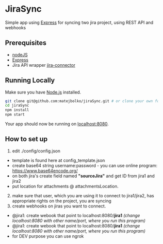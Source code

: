 # JiraSync

Simple app using [Express](https://expressjs.com/) for syncing two jira project, using REST API and webhooks

## Prerequisites
- [nodeJS](https://nodejs.org/en/)
- [Express](https://expressjs.com/)
- Jira API wrapper [jira-connector](https://www.npmjs.com/package/jira-connector)

## Running Locally

Make sure you have [Node.js](https://nodejs.org/) installed.


```sh
git clone git@github.com:matejbolko/jiraSync.git # or clone your own fork
cd jiraSync
npm install
npm start
```

Your app should now be running on [localhost:8080](http://localhost:8080/).

## How to set up
1. edit ./config/config.json
- template is found here at config_template.json
- create base64 string username:password - you can use online program: https://www.base64encode.org/
- on both jira's create field named **"sourceJira"** and get ID from jira1 and jira2
- put location for attachments @ attachmentsLocation.
2. make sure that user, which you are using it to connect to jira1/jira2, has appropriate rights on the project, you are syncing
3. create webhooks on jiras you want to connect.
-  @jira1: create webook that point to localhost:8080/**jira1** _(change localhost:8080 with other name/port, where you run this program)_
- @jira1: create webook that point to localhost:8080/**jira1** _(change localhost:8080 with other name/port, where you run this program)_
- for DEV purpose you can use ngrok
